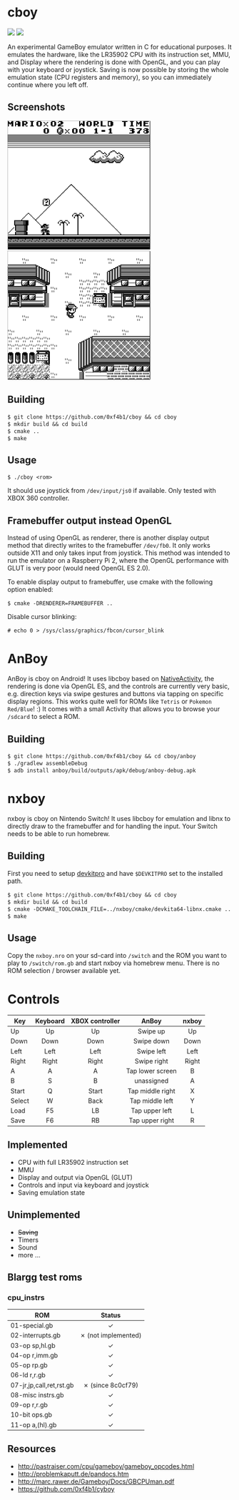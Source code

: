 # cboy

![](https://github.com/0xf4b1/cboy/workflows/linux/badge.svg)
![](https://github.com/0xf4b1/cboy/workflows/android/badge.svg)

An experimental GameBoy emulator written in C for educational purposes. It emulates the hardware, like the LR35902 CPU with its instruction set, MMU, and Display where the rendering is done with OpenGL, and you can play with your keyboard or joystick. Saving is now possible by storing the whole emulation state (CPU registers and memory), so you can immediately continue where you left off.

## Screenshots

![](images/screenshot1.png)
![](images/screenshot2.png)

## Building

	$ git clone https://github.com/0xf4b1/cboy && cd cboy
	$ mkdir build && cd build
	$ cmake ..
	$ make

## Usage

	$ ./cboy <rom>

It should use joystick from `/dev/input/js0` if available. Only tested with XBOX 360 controller.

## Framebuffer output instead OpenGL

Instead of using OpenGL as renderer, there is another display output method that directly writes to the framebuffer `/dev/fb0`. It only works outside X11 and only takes input from joystick. This method was intended to run the emulator on a Raspberry Pi 2, where the OpenGL performance with GLUT is very poor (would need OpenGL ES 2.0).

To enable display output to framebuffer, use cmake with the following option enabled:

	$ cmake -DRENDERER=FRAMEBUFFER ..

Disable cursor blinking:

	# echo 0 > /sys/class/graphics/fbcon/cursor_blink

# AnBoy

AnBoy is cboy on Android! It uses libcboy based on [NativeActivity](https://github.com/android/ndk-samples/tree/master/native-activity), the rendering is done via OpenGL ES, and the controls are currently very basic, e.g. direction keys via swipe gestures and buttons via tapping on specific display regions. This works quite well for ROMs like `Tetris` or `Pokemon Red/Blue`! :) It comes with a small Activity that allows you to browse your `/sdcard` to select a ROM.

## Building

	$ git clone https://github.com/0xf4b1/cboy && cd cboy/anboy
	$ ./gradlew assembleDebug
	$ adb install anboy/build/outputs/apk/debug/anboy-debug.apk

# nxboy

nxboy is cboy on Nintendo Switch! It uses libcboy for emulation and libnx to directly draw to the framebuffer and for handling the input. Your Switch needs to be able to run homebrew.

## Building

First you need to setup [devkitpro](https://switchbrew.org/wiki/Setting_up_Development_Environment) and have `$DEVKITPRO` set to the installed path.

	$ git clone https://github.com/0xf4b1/cboy && cd cboy
	$ mkdir build && cd build
	$ cmake -DCMAKE_TOOLCHAIN_FILE=../nxboy/cmake/devkita64-libnx.cmake ..
	$ make

## Usage

Copy the `nxboy.nro` on your sd-card into `/switch` and the ROM you want to play to `/switch/rom.gb` and start nxboy via homebrew menu. There is no ROM selection / browser available yet.

# Controls

| Key   | Keyboard    | XBOX controller | AnBoy            | nxboy |
|-------|:-----------:|:---------------:|:----------------:|:-----:|
|Up     | Up          | Up              | Swipe up         | Up    |
|Down   | Down        | Down            | Swipe down       | Down  |
|Left   | Left        | Left            | Swipe left       | Left  |
|Right  | Right       | Right           | Swipe right      | Right |
|A      | A           | A               | Tap lower screen | B     |
|B      | S           | B               | unassigned       | A     |
|Start  | Q           | Start           | Tap middle right | X     |
|Select | W           | Back            | Tap middle left  | Y     |
|Load   | F5          | LB              | Tap upper left   | L     |
|Save   | F6          | RB              | Tap upper right  | R     |

## Implemented

- CPU with full LR35902 instruction set
- MMU
- Display and output via OpenGL (GLUT)
- Controls and input via keyboard and joystick
- Saving emulation state

## Unimplemented

- ~~Saving~~
- Timers
- Sound
- more ...


## Blargg test roms

### cpu_instrs

| ROM                      | Status |
| ------------------------ |:------:|
| 01-special.gb            | ✓      |
| 02-interrupts.gb         | ✗ (not implemented)     |
| 03-op sp,hl.gb           | ✓      |
| 04-op r,imm.gb           | ✓      |
| 05-op rp.gb              | ✓      |
| 06-ld r,r.gb             | ✓      |
| 07-jr,jp,call,ret,rst.gb | ✗ (since 8c0cf79)     |
| 08-misc instrs.gb        | ✓      |
| 09-op r,r.gb             | ✓      |
| 10-bit ops.gb            | ✓      |
| 11-op a,(hl).gb          | ✓      |

## Resources

- http://pastraiser.com/cpu/gameboy/gameboy_opcodes.html
- http://problemkaputt.de/pandocs.htm
- http://marc.rawer.de/Gameboy/Docs/GBCPUman.pdf
- https://github.com/0xf4b1/cyboy
